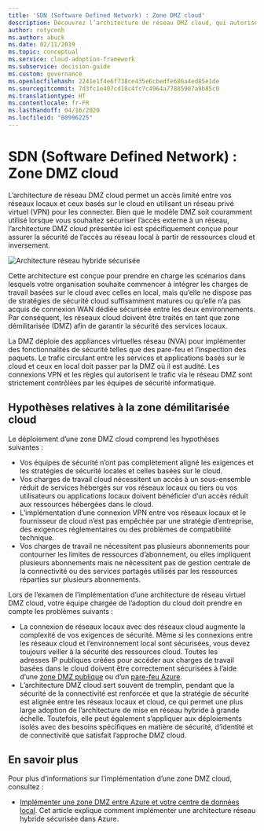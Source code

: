 ```yaml
---
title: 'SDN (Software Defined Network) : Zone DMZ cloud'
description: Découvrez l’architecture de réseau DMZ cloud, qui autorise un accès limité entre vos réseaux locaux et ceux basés sur le cloud moyennant l’utilisation d’un réseau privé virtuel.
author: rotycenh
ms.author: abuck
ms.date: 02/11/2019
ms.topic: conceptual
ms.service: cloud-adoption-framework
ms.subservice: decision-guide
ms.custom: governance
ms.openlocfilehash: 2241e1f4e6f738ce435e6cbedfe686a4ed85e1de
ms.sourcegitcommit: 7d3fc1e407cd18c4fc7c4964a77885907a9b85c0
ms.translationtype: HT
ms.contentlocale: fr-FR
ms.lasthandoff: 04/16/2020
ms.locfileid: "80996225"
---
```

# <a name="software-defined-networking-cloud-dmz"></a>SDN (Software Defined Network) : Zone DMZ cloud

L’architecture de réseau DMZ cloud permet un accès limité entre vos réseaux locaux et ceux basés sur le cloud en utilisant un réseau privé virtuel (VPN) pour les connecter. Bien que le modèle DMZ soit couramment utilisé lorsque vous souhaitez sécuriser l’accès externe à un réseau, l’architecture DMZ cloud présentée ici est spécifiquement conçue pour assurer la sécurité de l’accès au réseau local à partir de ressources cloud et inversement.

![Architecture réseau hybride sécurisée](https://docs.microsoft.com/azure/architecture/reference-architectures/dmz/images/dmz-private.png)

Cette architecture est conçue pour prendre en charge les scénarios dans lesquels votre organisation souhaite commencer à intégrer les charges de travail basées sur le cloud avec celles en local, mais qu’elle ne dispose pas de stratégies de sécurité cloud suffisamment matures ou qu’elle n’a pas acquis de connexion WAN dédiée sécurisée entre les deux environnements. Par conséquent, les réseaux cloud doivent être traités en tant que zone démilitarisée (DMZ) afin de garantir la sécurité des services locaux.

La DMZ déploie des appliances virtuelles réseau (NVA) pour implémenter des fonctionnalités de sécurité telles que des pare-feu et l’inspection des paquets. Le trafic circulant entre les services et applications basés sur le cloud et ceux en local doit passer par la DMZ où il est audité. Les connexions VPN et les règles qui autorisent le trafic via le réseau DMZ sont strictement contrôlées par les équipes de sécurité informatique.

## <a name="cloud-dmz-assumptions"></a>Hypothèses relatives à la zone démilitarisée cloud

Le déploiement d’une zone DMZ cloud comprend les hypothèses suivantes :

- Vos équipes de sécurité n’ont pas complètement aligné les exigences et les stratégies de sécurité locales et celles basées sur le cloud.
- Vos charges de travail cloud nécessitent un accès à un sous-ensemble réduit de services hébergés sur vos réseaux locaux ou tiers ou vos utilisateurs ou applications locaux doivent bénéficier d’un accès réduit aux ressources hébergées dans le cloud.
- L’implémentation d’une connexion VPN entre vos réseaux locaux et le fournisseur de cloud n’est pas empêchée par une stratégie d’entreprise, des exigences réglementaires ou des problèmes de compatibilité technique.
- Vos charges de travail ne nécessitent pas plusieurs abonnements pour contourner les limites de ressources d’abonnement, ou elles impliquent plusieurs abonnements mais ne nécessitent pas de gestion centrale de la connectivité ou des services partagés utilisés par les ressources réparties sur plusieurs abonnements.

Lors de l’examen de l’implémentation d’une architecture de réseau virtuel DMZ cloud, votre équipe chargée de l’adoption du cloud doit prendre en compte les problèmes suivants :

- La connexion de réseaux locaux avec des réseaux cloud augmente la complexité de vos exigences de sécurité. Même si les connexions entre les réseaux cloud et l’environnement local sont sécurisées, vous devez toujours veiller à la sécurité des ressources cloud. Toutes les adresses IP publiques créées pour accéder aux charges de travail basées dans le cloud doivent être correctement sécurisées à l’aide d’une [zone DMZ publique](https://docs.microsoft.com/azure/architecture/reference-architectures/dmz/secure-vnet-dmz?toc=https://docs.microsoft.com/azure/cloud-adoption-framework/toc.json&bc=https://docs.microsoft.com/azure/cloud-adoption-framework/_bread/toc.json) ou d’un [pare-feu Azure](https://docs.microsoft.com/azure/firewall).
- L’architecture DMZ cloud sert souvent de tremplin, pendant que la sécurité de la connectivité est renforcée et que la stratégie de sécurité est alignée entre les réseaux locaux et cloud, ce qui permet une plus large adoption de l’architecture de mise en réseau hybride à grande échelle. Toutefois, elle peut également s’appliquer aux déploiements isolés avec des besoins spécifiques en matière de sécurité, d’identité et de connectivité que satisfait l’approche DMZ cloud.

## <a name="learn-more"></a>En savoir plus

Pour plus d’informations sur l’implémentation d’une zone DMZ cloud, consultez :

- [Implémenter une zone DMZ entre Azure et votre centre de données local](https://docs.microsoft.com/azure/architecture/reference-architectures/dmz/secure-vnet-dmz). Cet article explique comment implémenter une architecture réseau hybride sécurisée dans Azure.
